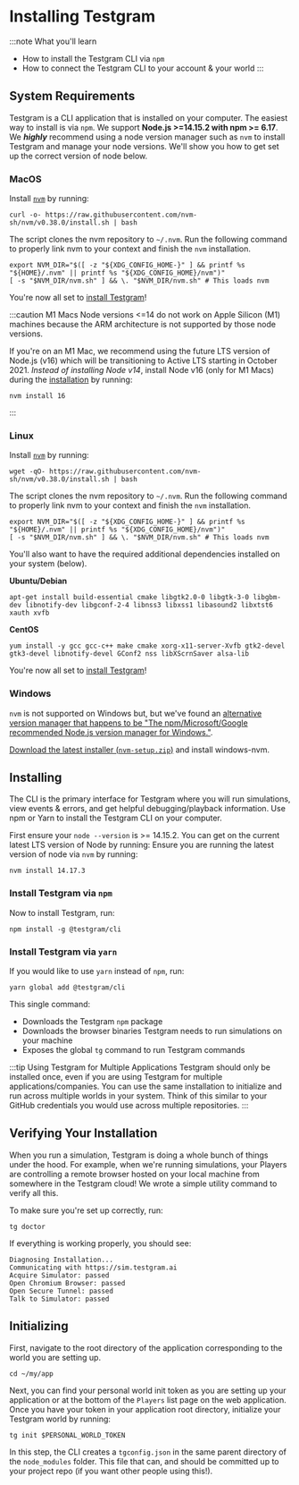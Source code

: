 # Installing Testgram

:::note
What you'll learn
* How to install the Testgram CLI via `npm`
* How to connect the Testgram CLI to your account & your world
:::

## System Requirements

Testgram is a CLI application that is installed on your computer. The easiest way to install is via `npm`.
We support **Node.js >=14.15.2 with npm >= 6.17**. We ***highly*** recommend using a node version manager 
such as `nvm` to install Testgram and manage your node versions. We'll show you how to get set up the correct version of node below.


### MacOS
Install [`nvm`](https://github.com/nvm-sh/nvm#install--update-script) by running:

```shell
curl -o- https://raw.githubusercontent.com/nvm-sh/nvm/v0.38.0/install.sh | bash
```

The script clones the nvm repository to `~/.nvm`. Run the following command to properly link nvm to your context and finish the `nvm` installation.

```shell
export NVM_DIR="$([ -z "${XDG_CONFIG_HOME-}" ] && printf %s "${HOME}/.nvm" || printf %s "${XDG_CONFIG_HOME}/nvm")"
[ -s "$NVM_DIR/nvm.sh" ] && \. "$NVM_DIR/nvm.sh" # This loads nvm
```

You're now all set to [install Testgram](#install-testgram-via-npm)!

:::caution M1 Macs
Node versions <=14 do not work on Apple Silicon (M1) machines because the
ARM architecture is not supported by those node versions.

If you're on an M1 Mac, we recommend using the future LTS version of Node.js (v16) which will be transitioning to Active LTS starting in October 2021.
*Instead of installing Node v14*, install Node v16 (only for M1 Macs) during the [installation](#install-testgram-via-npm) by running:
```shell
nvm install 16
```
:::

### Linux
Install [`nvm`](https://github.com/nvm-sh/nvm#install--update-script) by running:

```shell
wget -qO- https://raw.githubusercontent.com/nvm-sh/nvm/v0.38.0/install.sh | bash
```

The script clones the nvm repository to `~/.nvm`. Run the following command to properly link nvm to your context and finish the `nvm` installation.

```shell
export NVM_DIR="$([ -z "${XDG_CONFIG_HOME-}" ] && printf %s "${HOME}/.nvm" || printf %s "${XDG_CONFIG_HOME}/nvm")"
[ -s "$NVM_DIR/nvm.sh" ] && \. "$NVM_DIR/nvm.sh" # This loads nvm
```

You'll also want to have the required additional dependencies installed on your system (below).

**Ubuntu/Debian**
```shell
apt-get install build-essential cmake libgtk2.0-0 libgtk-3-0 libgbm-dev libnotify-dev libgconf-2-4 libnss3 libxss1 libasound2 libxtst6 xauth xvfb
```

**CentOS**
```shell
yum install -y gcc gcc-c++ make cmake xorg-x11-server-Xvfb gtk2-devel gtk3-devel libnotify-devel GConf2 nss libXScrnSaver alsa-lib
```

You're now all set to [install Testgram](#install-testgram-via-npm)!

### Windows
`nvm` is not supported on Windows but, but we've found an [alternative version manager that happens to be "The npm/Microsoft/Google recommended Node.js version manager for Windows."](https://github.com/coreybutler/nvm-windows).

[Download the latest installer (`nvm-setup.zip`)](https://github.com/coreybutler/nvm/releases) and install windows-nvm.

## Installing
The CLI is the primary interface for Testgram where you will run simulations, view events & errors, and get helpful debugging/playback information. 
Use npm or Yarn to install the Testgram CLI on your computer.

First ensure your `node --version` is >= 14.15.2. You can get on the current latest LTS version of Node by running:
Ensure you are running the latest version of node via `nvm` by running:
```shell
nvm install 14.17.3
```

### Install Testgram via `npm`
Now to install Testgram, run:
```shell
npm install -g @testgram/cli
```

### Install Testgram via `yarn`
If you would like to use `yarn` instead of `npm`, run:
```shell
yarn global add @testgram/cli
```

This single command:
* Downloads the Testgram `npm` package
* Downloads the browser binaries Testgram needs to run simulations on your machine
* Exposes the global `tg` command to run Testgram commands

:::tip Using Testgram for Multiple Applications
Testgram should only be installed once, even if you are using Testgram for multiple applications/companies. 
You can use the same installation to initialize and run across multiple worlds in your system. 
Think of this similar to your GitHub credentials you would use across multiple repositories.
:::

## Verifying Your Installation
When you run a simulation, Testgram is doing a whole bunch of things under the hood.
For example, when we're running simulations, your Players are controlling a remote browser hosted on your local machine from somewhere in the Testgram cloud!
We wrote a simple utility command to verify all this.

To make sure you're set up correctly, run:
```shell
tg doctor
```

If everything is working properly, you should see: 
```text
Diagnosing Installation...
Communicating with https://sim.testgram.ai
Acquire Simulator: passed
Open Chromium Browser: passed
Open Secure Tunnel: passed
Talk to Simulator: passed
```

## Initializing
First, navigate to the root directory of the application corresponding to the world you are setting up.
```shell
cd ~/my/app
```
Next, you can find your personal world init token as you are setting up your application or at the bottom of the `Players` list page on the web application. 
Once you have your token in your application root directory, initialize your Testgram world by running:
```shell
tg init $PERSONAL_WORLD_TOKEN
```

In this step, the CLI creates a `tgconfig.json` in the same parent directory of the `node_modules` folder.
This file that can, and should be committed up to your project repo (if you want other people using this!).


